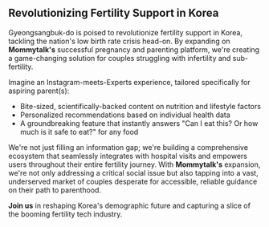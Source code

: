 ## Revolutionizing Fertility Support in Korea

Gyeongsangbuk-do is poised to revolutionize fertility support in Korea, tackling the nation's low birth rate crisis head-on. By expanding on **Mommytalk's** successful pregnancy and parenting platform, we're creating a game-changing solution for couples struggling with infertility and sub-fertility.

Imagine an Instagram-meets-Experts experience, tailored specifically for aspiring parent(s):

- Bite-sized, scientifically-backed content on nutrition and lifestyle factors
- Personalized recommendations based on individual health data
- A groundbreaking feature that instantly answers "Can I eat this? Or how much is it safe to eat?" for any food

We're not just filling an information gap; we're building a comprehensive ecosystem that seamlessly integrates with hospital visits and empowers users throughout their entire fertility journey. With **Mommytalk's** expansion, we're not only addressing a critical social issue but also tapping into a vast, underserved market of couples desperate for accessible, reliable guidance on their path to parenthood.

**Join us** in reshaping Korea's demographic future and capturing a slice of the booming fertility tech industry.
